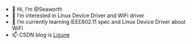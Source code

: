 - 👋 Hi, I’m @Seaworth
- 👀 I’m interested in Linux Device Driver and WiFi driver
- 🌱 I’m currently learning IEEE802.11 spec and Linux Device Driver about WiFi
- 📫 CSDN blog is [Lizune ](https://blog.csdn.net/m0_38059875)

<!---
Seaworth/Seaworth is a ✨ special ✨ repository because its `README.md` (this file) appears on your GitHub profile.
You can click the Preview link to take a look at your changes.
--->
